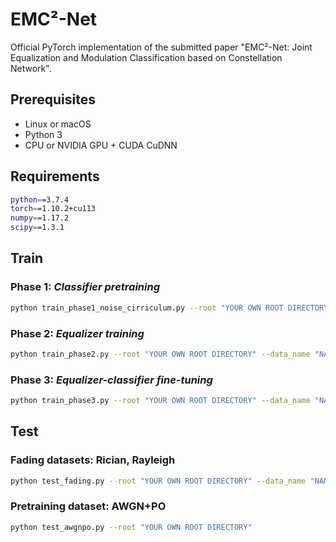 # EMC²-Net

Official PyTorch implementation of the submitted paper "EMC²-Net: Joint Equalization and Modulation Classification based on Constellation Network".

## Prerequisites
- Linux or macOS
- Python 3
- CPU or NVIDIA GPU + CUDA CuDNN

## Requirements
```bash
python==3.7.4
torch==1.10.2+cu113
numpy==1.17.2
scipy==1.3.1
```

## Train
### Phase 1: *Classifier pretraining*
```bash
python train_phase1_noise_cirriculum.py --root "YOUR OWN ROOT DIRECTORY"
```

### Phase 2: *Equalizer training*
```bash
python train_phase2.py --root "YOUR OWN ROOT DIRECTORY" --data_name "NAME OF DATASET" --exp_name "NAME OF EXPERIMENT"
```

### Phase 3: *Equalizer-classifier fine-tuning*
```bash
python train_phase3.py --root "YOUR OWN ROOT DIRECTORY" --data_name "NAME OF DATASET" --exp_name "NAME OF EXPERIMENT"
```

## Test
### Fading datasets: Rician, Rayleigh
```bash
python test_fading.py --root "YOUR OWN ROOT DIRECTORY" --data_name "NAME OF DATASET" --exp_name "NAME OF EXPERIMENT"
```

### Pretraining dataset: AWGN+PO
```bash
python test_awgnpo.py --root "YOUR OWN ROOT DIRECTORY"
```